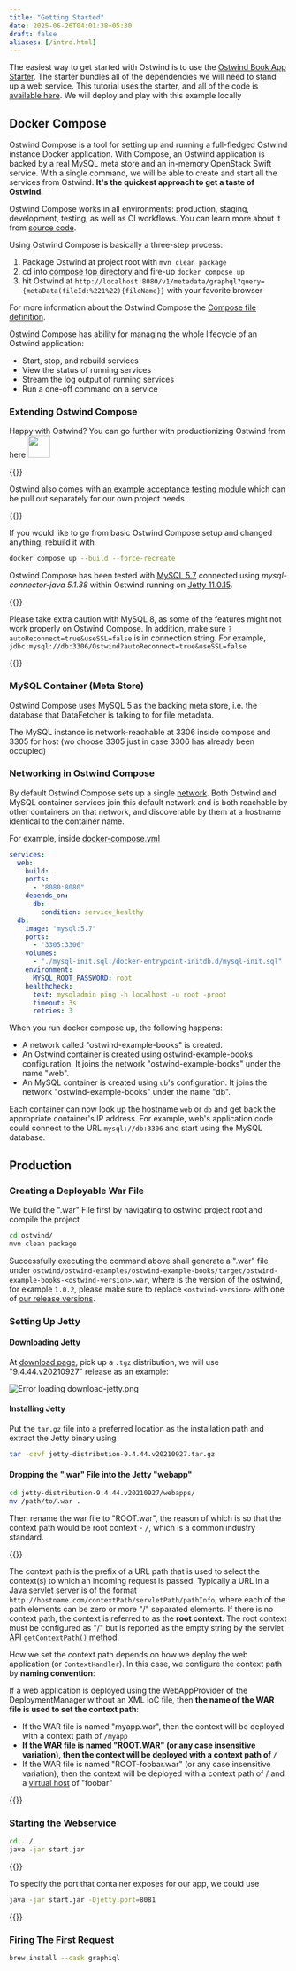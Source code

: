 ```yaml
---
title: "Getting Started"
date: 2025-06-26T04:01:38+05:30
draft: false
aliases: [/intro.html]
---
```


<!--
Copyright 2025 Jiaqi Liu. All rights reserved.

Licensed under the Apache License, Version 2.0 (the "License");
you may not use this file except in compliance with the License.
You may obtain a copy of the License at

    https://www.apache.org/licenses/LICENSE-2.0

Unless required by applicable law or agreed to in writing, software
distributed under the License is distributed on an "AS IS" BASIS,
WITHOUT WARRANTIES OR CONDITIONS OF ANY KIND, either express or implied.
See the License for the specific language governing permissions and
limitations under the License.
-->

The easiest way to get started with Ostwind is to use the [Ostwind Book App Starter]. The starter bundles all of the
dependencies we will need to stand up a web service. This tutorial uses the starter, and all of the code is
[available here][Ostwind Book App Starter]. We will deploy and play with this example locally

Docker Compose
--------------

Ostwind Compose is a tool for setting up and running a full-fledged Ostwind instance Docker application. With Compose,
an Ostwind application is backed by a real MySQL meta store and an in-memory OpenStack Swift service. With a single
command, we will be able to create and start all the services from Ostwind. **It's the quickest approach to get a taste
of Ostwind**.

Ostwind Compose works in all environments: production, staging, development, testing, as well as CI workflows. You can
learn more about it from [source code][Ostwind Book App Starter].

Using Ostwind Compose is basically a three-step process:

1. Package Ostwind at project root with `mvn clean package`
2. cd into [compose top directory][Ostwind Book App Starter] and fire-up `docker compose up`
3. hit Ostwind at `http://localhost:8080/v1/metadata/graphql?query={metaData(fileId:%221%22){fileName}}` with your favorite
   browser

For more information about the Ostwind Compose the [Compose file definition][Ostwind Book App Starter].

Ostwind Compose has ability for managing the whole lifecycle of an Ostwind application:

- Start, stop, and rebuild services
- View the status of running services
- Stream the log output of running services
- Run a one-off command on a service

### Extending Ostwind Compose

Happy with Ostwind? You can go further with productionizing Ostwind from
here <img src="https://user-images.githubusercontent.com/16126939/174438007-b9adae25-baf8-42a7-bf39-83786435d397.gif" width="40"/>

{{<admonition title="Business Scenario Testing" bg-color="#00ee88">}}

Ostwind also comes with
[an example acceptance testing module](https://github.com/QubitPi/Ostwind/tree/master/ostwind-examples/ostwind-example-acceptance-tests)
which can be pull out separately for our own project needs.

{{</admonition>}}

If you would like to go from basic Ostwind Compose setup and changed anything, rebuild it with

```bash
docker compose up --build --force-recreate
```

Ostwind Compose has been tested with [MySQL 5.7](https://hub.docker.com/_/mysql) connected using
_mysql-connector-java 5.1.38_ within Ostwind running on
[Jetty 11.0.15](https://download.eclipse.org/oomph/jetty/release/11.0.15/).

{{<admonition title="Warning" bg-color="#ff4545">}}

Please take extra caution with MySQL 8, as some of the features might not work properly on Ostwind Compose. In
addition, make sure `?autoReconnect=true&useSSL=false` is in connection string. For example,
`jdbc:mysql://db:3306/Ostwind?autoReconnect=true&useSSL=false`

{{</admonition>}}

### MySQL Container (Meta Store)

Ostwind Compose uses MySQL 5 as the backing meta store, i.e. the database that DataFetcher is talking to for file
metadata.

The MySQL instance is network-reachable at 3306 inside compose and 3305 for host (wo choose 3305 just in case 3306 has
already been occupied)

### Networking in Ostwind Compose

By default Ostwind Compose sets up a single
[network](https://docs.docker.com/engine/reference/commandline/network_create/). Both Ostwind and MySQL container
services join this default network and is both reachable by other containers on that network, and discoverable by them
at a hostname identical to the container name.

For example, inside [docker-compose.yml][docker-compose.yml]

```yaml
services:
  web:
    build: .
    ports:
      - "8080:8080"
    depends_on:
      db:
        condition: service_healthy
  db:
    image: "mysql:5.7"
    ports:
      - "3305:3306"
    volumes:
      - "./mysql-init.sql:/docker-entrypoint-initdb.d/mysql-init.sql"
    environment:
      MYSQL_ROOT_PASSWORD: root
    healthcheck:
      test: mysqladmin ping -h localhost -u root -proot
      timeout: 3s
      retries: 3
```

When you run docker compose up, the following happens:

- A network called "ostwind-example-books" is created.
- An Ostwind container is created using ostwind-example-books configuration. It joins the network "ostwind-example-books"
  under the name "web".
- An MySQL container is created using `db`'s configuration. It joins the network "ostwind-example-books" under the name
  "db".

Each container can now look up the hostname `web` or `db` and get back the appropriate container's IP address. For
example, web's application code could connect to the URL `mysql://db:3306` and start using the MySQL database.

Production
----------

### Creating a Deployable War File

We build the ".war" File first by navigating to ostwind project root and compile the project

```bash
cd ostwind/
mvn clean package
```

Successfully executing the command above shall generate a ".war" file under
`ostwind/ostwind-examples/ostwind-example-books/target/ostwind-example-books-<ostwind-version>.war`, where is the version of
the ostwind, for example `1.0.2`, please make sure to replace `<ostwind-version>` with one of
[our release versions](https://central.sonatype.com/namespace/io.github.qubitpi.ostwind).

### Setting Up Jetty

#### Downloading Jetty

At [download page](https://www.eclipse.org/jetty/download.php), pick up a `.tgz` distribution, we will use
"9.4.44.v20210927" release as an example:

![Error loading download-jetty.png](../../images/download-jetty.png)

#### Installing Jetty

Put the `tar.gz` file into a preferred location as the installation path and extract the Jetty binary using

```bash
tar -czvf jetty-distribution-9.4.44.v20210927.tar.gz
```

#### Dropping the ".war" File into the Jetty "webapp"

```bash
cd jetty-distribution-9.4.44.v20210927/webapps/
mv /path/to/.war .
```

Then rename the war file to "ROOT.war", the reason of which is so that the context path would be root context - `/`,
which is a common industry standard.

{{<admonition title="Setting a Context Path" bg-color="#00ee88">}}

The context path is the prefix of a URL path that is used to select the context(s) to which an incoming request is
passed. Typically a URL in a Java servlet server is of the format
`http://hostname.com/contextPath/servletPath/pathInfo`, where each of the path elements can be zero or more "/"
separated elements. If there is no context path, the context is referred to as the **root context**. The root context
must be configured as "/" but is reported as the empty string by the servlet
[API `getContextPath()` method](https://www.eclipse.org/jetty/).

How we set the context path depends on how we deploy the web application (or `ContextHandler`). In this case, we
configure the context path by **naming convention**:

If a web application is deployed using the WebAppProvider of the DeploymentManager without an XML IoC file, then **the
name of the WAR file is used to set the context path**:

- If the WAR file is named "myapp.war", then the context will be deployed with a context path of `/myapp`
- __If the WAR file is named "ROOT.WAR" (or any case insensitive variation), then the context will be deployed with a
  context path of `/`__
- If the WAR file is named "ROOT-foobar.war" (or any case insensitive variation), then the context will be deployed
  with a context path of / and a
  [virtual host](https://www.eclipse.org/jetty/documentation/jetty-9/index.html#configuring-virtual-hosts) of "foobar"

{{</admonition>}}

### Starting the Webservice

```bash
cd ../
java -jar start.jar
```

{{<admonition bg-color="#00ee88">}}

To specify the port that container exposes for our app, we could use

```bash
java -jar start.jar -Djetty.port=8081
```

{{</admonition>}}

### Firing The First Request

```bash
brew install --cask graphiql
```

[Ostwind Book App Starter]: https://github.com/QubitPi/Ostwind/tree/master/ostwind-examples/ostwind-example-books

[docker-compose.yml]: https://github.com/QubitPi/Ostwind/tree/master/ostwind-examples/ostwind-example-books/docker-compose.yml
[ostwind-demo]: https://github.com/QubitPi/Ostwind/tree/master/ostwind-examples/ostwind-example-books
[swagger-ui]: https://swagger.io/tools/swagger-ui/

